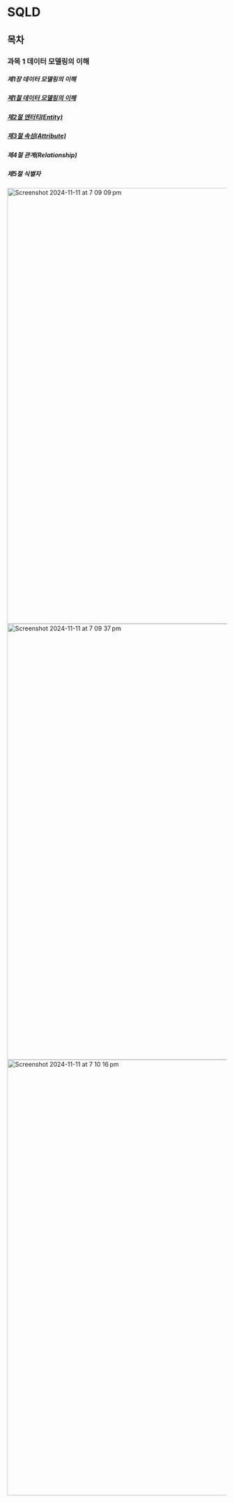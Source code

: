 # SQLD


## 목차
### 과목 1 데이터 모델링의 이해 
##### 제1장 데이터 모델링의 이해
##### [제1절 데이터 모델링의 이해](/blob/main/과목%20I%20데이터%20모델링의%20이해/제1장%20데이터%20모델링의%20이해.md#제1절-데이터-모델링의-이해)
##### [제2절 엔터티(Entity)](#2-데이터-모델의-기본-개념의-이해)
##### [제3절 속성(Attribute)](#제3절-속성attribute-1) 
##### 제4절 관계(Relationship) 
##### 제5절 식별자

<img width="999" alt="Screenshot 2024-11-11 at 7 09 09 pm" src="https://github.com/user-attachments/assets/ee8e7f0f-4cd1-4110-9875-b805b36e0851">
<img width="999" alt="Screenshot 2024-11-11 at 7 09 37 pm" src="https://github.com/user-attachments/assets/29432faf-6761-4651-a598-430aa9b017bd">
<img width="999" alt="Screenshot 2024-11-11 at 7 10 16 pm" src="https://github.com/user-attachments/assets/71b9626e-c400-44f8-869c-20ae8b643ac0">


